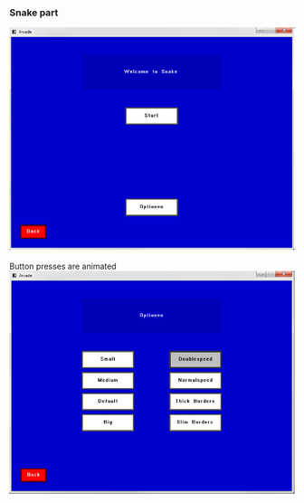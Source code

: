### Snake part
<img src="/images/SnakeMainMenu.png?raw=true"/><br/>
<br/>Button presses are animated<br/>
<img src="/images/SnakeOptionsMenu.png?raw=true"/><br/>
